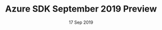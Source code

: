 ---
title: Azure SDK September 2019 Preview
layout: post
date: 17 Sep 2019
tags: release
sidebar: releases_sidebar
permalink: /releases/preview-4/index.html
---